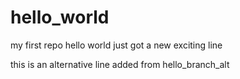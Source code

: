 # hello_world
my first repo
hello world just got a new exciting line

this is an alternative line added from hello_branch_alt

